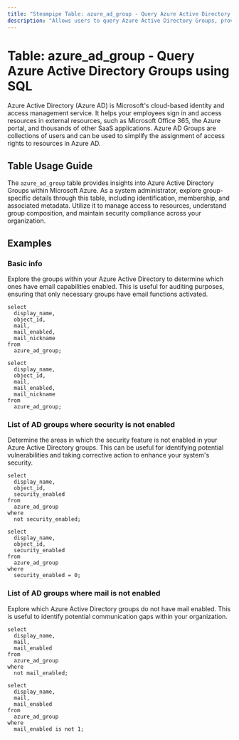 ```yaml
---
title: "Steampipe Table: azure_ad_group - Query Azure Active Directory Groups using SQL"
description: "Allows users to query Azure Active Directory Groups, providing insights into group details, including identification, membership, and associated metadata."
---
```


# Table: azure_ad_group - Query Azure Active Directory Groups using SQL

Azure Active Directory (Azure AD) is Microsoft's cloud-based identity and access management service. It helps your employees sign in and access resources in external resources, such as Microsoft Office 365, the Azure portal, and thousands of other SaaS applications. Azure AD Groups are collections of users and can be used to simplify the assignment of access rights to resources in Azure AD.

## Table Usage Guide

The `azure_ad_group` table provides insights into Azure Active Directory Groups within Microsoft Azure. As a system administrator, explore group-specific details through this table, including identification, membership, and associated metadata. Utilize it to manage access to resources, understand group composition, and maintain security compliance across your organization.

## Examples

### Basic info
Explore the groups within your Azure Active Directory to determine which ones have email capabilities enabled. This is useful for auditing purposes, ensuring that only necessary groups have email functions activated.

```sql+postgres
select
  display_name,
  object_id,
  mail,
  mail_enabled,
  mail_nickname
from
  azure_ad_group;
```

```sql+sqlite
select
  display_name,
  object_id,
  mail,
  mail_enabled,
  mail_nickname
from
  azure_ad_group;
```

### List of AD groups where security is not enabled
Determine the areas in which the security feature is not enabled in your Azure Active Directory groups. This can be useful for identifying potential vulnerabilities and taking corrective action to enhance your system's security.

```sql+postgres
select
  display_name,
  object_id,
  security_enabled
from
  azure_ad_group
where
  not security_enabled;
```

```sql+sqlite
select
  display_name,
  object_id,
  security_enabled
from
  azure_ad_group
where
  security_enabled = 0;
```

### List of AD groups where mail is not enabled
Explore which Azure Active Directory groups do not have mail enabled. This is useful to identify potential communication gaps within your organization.

```sql+postgres
select
  display_name,
  mail,
  mail_enabled
from
  azure_ad_group
where
  not mail_enabled;
```

```sql+sqlite
select
  display_name,
  mail,
  mail_enabled
from
  azure_ad_group
where
  mail_enabled is not 1;
```